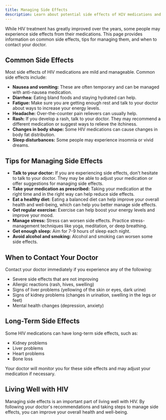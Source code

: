 ```yaml
---
title: Managing Side Effects
description: Learn about potential side effects of HIV medications and get tips on how to manage them effectively.
---
```


While HIV treatment has greatly improved over the years, some people may experience side effects from their medications. This page provides information on common side effects, tips for managing them, and when to contact your doctor.

## Common Side Effects

Most side effects of HIV medications are mild and manageable. Common side effects include:

*   **Nausea and vomiting:**  These are often temporary and can be managed with anti-nausea medication.
*   **Diarrhea:**  Eating bland foods and staying hydrated can help.
*   **Fatigue:**  Make sure you are getting enough rest and talk to your doctor about ways to increase your energy levels.
*   **Headache:**  Over-the-counter pain relievers can usually help.
*   **Rash:**  If you develop a rash, talk to your doctor. They may recommend a different medication or suggest ways to relieve the itchiness.
*   **Changes in body shape:** Some HIV medications can cause changes in body fat distribution.
*   **Sleep disturbances:**  Some people may experience insomnia or vivid dreams.

## Tips for Managing Side Effects

*   **Talk to your doctor:** If you are experiencing side effects, don't hesitate to talk to your doctor. They may be able to adjust your medication or offer suggestions for managing side effects.
*   **Take your medication as prescribed:**  Taking your medication at the right time and in the right way can help reduce side effects.
*   **Eat a healthy diet:**  Eating a balanced diet can help improve your overall health and well-being, which can help you better manage side effects.
*   **Get regular exercise:**  Exercise can help boost your energy levels and improve your mood.
*   **Manage stress:**  Stress can worsen side effects. Practice stress-management techniques like yoga, meditation, or deep breathing.
*   **Get enough sleep:**  Aim for 7-9 hours of sleep each night.
*   **Avoid alcohol and smoking:**  Alcohol and smoking can worsen some side effects.

## When to Contact Your Doctor

Contact your doctor immediately if you experience any of the following:

*   Severe side effects that are not improving
*   Allergic reactions (rash, hives, swelling)
*   Signs of liver problems (yellowing of the skin or eyes, dark urine)
*   Signs of kidney problems (changes in urination, swelling in the legs or feet)
*   Mental health changes (depression, anxiety)

## Long-Term Side Effects

Some HIV medications can have long-term side effects, such as:

*   Kidney problems
*   Liver problems
*   Heart problems
*   Bone loss

Your doctor will monitor you for these side effects and may adjust your medication if necessary.

## Living Well with HIV

Managing side effects is an important part of living well with HIV. By following your doctor's recommendations and taking steps to manage side effects, you can improve your overall health and well-being.
